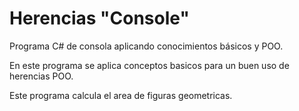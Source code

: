 # Herencias "Console"
Programa C# de consola aplicando conocimientos básicos y POO.

En este programa se aplica conceptos basicos para un buen uso de herencias POO.

Este programa calcula el area de figuras geometricas.
